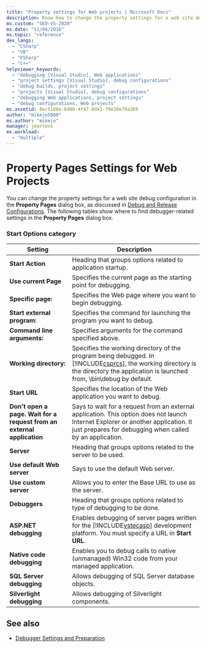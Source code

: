 ```yaml
---
title: "Property settings for Web projects | Microsoft Docs"
description: Know how to change the property settings for a web site debug configuration in the Property Pages dialog box of Visual Studio.
ms.custom: "SEO-VS-2020"
ms.date: "11/04/2016"
ms.topic: "reference"
dev_langs:
  - "CSharp"
  - "VB"
  - "FSharp"
  - "C++"
helpviewer_keywords:
  - "debugging [Visual Studio], Web applications"
  - "project settings [Visual Studio], debug configurations"
  - "debug builds, project settings"
  - "projects [Visual Studio], debug configurations"
  - "debugging Web applications, project settings"
  - "debug configurations, Web projects"
ms.assetid: 8ec5160a-6408-4f47-8d41-f0e20e79a3b9
author: "mikejo5000"
ms.author: "mikejo"
manager: jmartens
ms.workload:
  - "multiple"
---
```

# Property Pages Settings for Web Projects
You can change the property settings for a web site debug configuration in the **Property Pages** dialog box, as discussed in [Debug and Release Configurations](../debugger/how-to-set-debug-and-release-configurations.md). The following tables show where to find debugger-related settings in the **Property Pages** dialog box.

### Start Options category

| **Setting** | **Description** |
| - | - |
| **Start Action** | Heading that groups options related to application startup. |
| **Use current Page** | Specifies the current page as the starting point for debugging. |
| **Specific page:** | Specifies the Web page where you want to begin debugging. |
| **Start external program:** | Specifies the command for launching the program you want to debug. |
| **Command line arguments:** | Specifies arguments for the command specified above. |
| **Working directory:** | Specifies the working directory of the program being debugged. In [!INCLUDE[csprcs](../data-tools/includes/csprcs_md.md)], the working directory is the directory the application is launched from, \bin\debug by default. |
| **Start URL** | Specifies the location of the Web application you want to debug. |
| **Don't open a page. Wait for a request from an external application** | Says to wait for a request from an external application. This option does not launch Internet Explorer or another application. It just prepares for debugging when called by an application. |
| **Server** | Heading that groups options related to the server to be used. |
| **Use default Web server** | Says to use the default Web server. |
| **Use custom server** | Allows you to enter the Base URL to use as the server. |
| **Debuggers** | Heading that groups options related to type of debugging to be done. |
| **ASP.NET debugging** | Enables debugging of server pages written for the [!INCLUDE[vstecasp](../code-quality/includes/vstecasp_md.md)] development platform. You must specify a URL in **Start URL**. |
| **Native code debugging** | Enables you to debug calls to native (unmanaged) Win32 code from your managed application. |
| **SQL Server debugging** | Allows debugging of SQL Server database objects. |
| **Silverlight debugging** | Allows debugging of Silverlight components. |

## See also
- [Debugger Settings and Preparation](../debugger/debugger-settings-and-preparation.md)